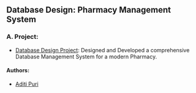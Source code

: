 ## Database Design: Pharmacy Management System
### A. Project:
- [Database Design Project](): Designed and Developed a comprehensive Database Management System for a modern Pharmacy. 



#### Authors:
* [Aditi Puri](https://github.com/aditipuri15)


